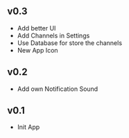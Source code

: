 ## v0.3
- Add better UI
- Add Channels in Settings
- Use Database for store the channels
- New App Icon

## v0.2
- Add own Notification Sound

## v0.1
- Init App
